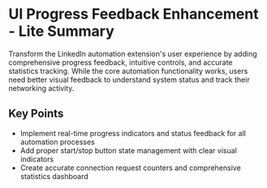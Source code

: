 # UI Progress Feedback Enhancement - Lite Summary

Transform the LinkedIn automation extension's user experience by adding comprehensive progress feedback, intuitive controls, and accurate statistics tracking. While the core automation functionality works, users need better visual feedback to understand system status and track their networking activity.

## Key Points
- Implement real-time progress indicators and status feedback for all automation processes
- Add proper start/stop button state management with clear visual indicators
- Create accurate connection request counters and comprehensive statistics dashboard